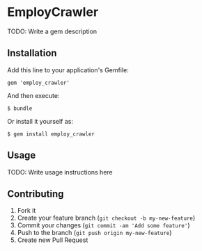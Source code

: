 # EmployCrawler

TODO: Write a gem description

## Installation

Add this line to your application's Gemfile:

    gem 'employ_crawler'

And then execute:

    $ bundle

Or install it yourself as:

    $ gem install employ_crawler

## Usage

TODO: Write usage instructions here

## Contributing

1. Fork it
2. Create your feature branch (`git checkout -b my-new-feature`)
3. Commit your changes (`git commit -am 'Add some feature'`)
4. Push to the branch (`git push origin my-new-feature`)
5. Create new Pull Request
